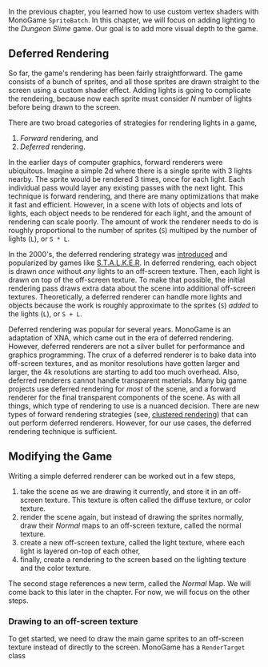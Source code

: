 In the previous chapter, you learned how to use custom vertex shaders with MonoGame `SpriteBatch`. In this chapter, we will focus on adding lighting to the _Dungeon Slime_ game. Our goal is to add more visual depth to the game.

## Deferred Rendering

So far, the game's rendering has been fairly straightforward. The game consists of a bunch of sprites, and all those sprites are drawn straight to the screen using a custom shader effect. Adding lights is going to complicate the rendering, because now each sprite must consider _N_ number of lights before being drawn to the screen. 

There are two broad categories of strategies for rendering lights in a game, 
1. _Forward_ rendering, and
2. _Deferred_ rendering. 

In the earlier days of computer graphics, forward renderers were ubiquitous. Imagine a simple 2d where there is a single sprite with 3 lights nearby. The sprite would be rendered 3 times, once for each light. Each individual pass would layer any existing passes with the next light. This technique is forward rendering, and there are many optimizations that make it fast and efficient. However, in a scene with lots of objects and lots of lights, each object needs to be rendered for each light, and the amount of rendering can scale poorly. The amount of work the renderer needs to do is roughly proportional to the number of sprites (`S`) multiped by the number of lights (`L`), or `S * L`. 

In the 2000's, the deferred rendering strategy was [introduced](https://sites.google.com/site/richgel99/the-early-history-of-deferred-shading-and-lighting) and popularized by games like [S.T.A.L.K.E.R](https://developer.nvidia.com/gpugems/gpugems2/part-ii-shading-lighting-and-shadows/chapter-9-deferred-shading-stalker). In deferred rendering, each object is drawn _once_ without _any_ lights to an off-screen texture. Then, each light is drawn on top of the off-screen texture. To make that possible, the initial rendering pass draws extra data about the scene into additional off-screen textures. Theoretically, a deferred renderer can handle more lights and objects because the work is roughly approximate to the sprites (`S`) _added_ to the lights (`L`), or `S + L`. 

Deferred rendering was popular for several years. MonoGame is an adaptation of XNA, which came out in the era of deferred rendering. However, deferred renderers are not a silver bullet for performance and graphics programming. The crux of a deferred renderer is to bake data into off-screen textures, and as monitor resolutions have gotten larger and larger, the 4k resolutions are starting to add too much overhead. Also, deferred renderers cannot handle transparent materials. Many big game projects use deferred rendering for _most_ of the scene, and a forward renderer for the final transparent components of the scene. As with all things, which type of rendering to use is a nuanced decision. There are new types of forward rendering strategies (see, [clustered rendering](https://github.com/DaveH355/clustered-shading)) that can out perform deferred renderers. However, for our use cases, the deferred rendering technique is sufficient. 

## Modifying the Game

Writing a simple deferred renderer can be worked out in a few steps, 
1. take the scene as we are drawing it currently, and store it in an off-screen texture. This texture is often called the diffuse texture, or color texture.
2. render the scene again, but instead of drawing the sprites normally, draw their _Normal_ maps to an off-screen texture, called the normal texture.
3. create a new off-screen texture, called the light texture, where each light is layered on-top of each other,
4. finally, create a rendering to the screen based on the lighting texture and the color texture.

The second stage references a new term, called the _Normal_ Map. We will come back to this later in the chapter. For now, we will focus on the other steps. 

### Drawing to an off-screen texture

To get started, we need to draw the main game sprites to an off-screen texture instead of directly to the screen. MonoGame has a `RenderTarget` class